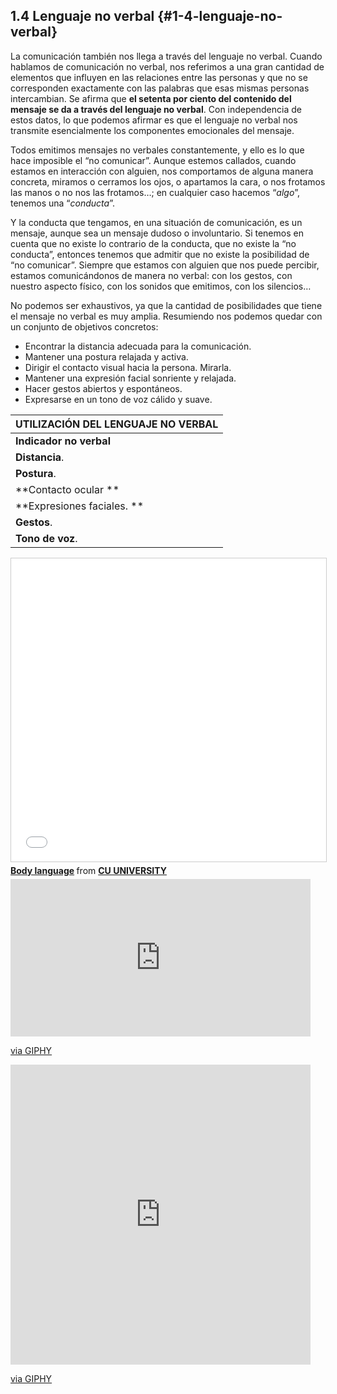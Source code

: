 ## 1.4 Lenguaje no verbal {#1-4-lenguaje-no-verbal}

La comunicación también nos llega a través del lenguaje no verbal. Cuando hablamos de comunicación no verbal, nos referimos a una gran cantidad de elementos que influyen en las relaciones entre las personas y que no se corresponden exactamente con las palabras que esas mismas personas intercambian. Se afirma que **el setenta por ciento del contenido del mensaje se da a través del lenguaje no verbal**. Con independencia de estos datos, lo que podemos afirmar es que el lenguaje no verbal nos transmite esencialmente los componentes emocionales del mensaje.

Todos emitimos mensajes no verbales constantemente, y ello es lo que hace imposible el “no comunicar”. Aunque estemos callados,  cuando estamos en interacción con alguien, nos comportamos de alguna manera concreta, miramos o cerramos los ojos, o apartamos la cara, o nos frotamos las manos o no nos las frotamos…; en cualquier caso hacemos “_algo_”, tenemos una “_conducta_”.

Y la conducta que tengamos, en una situación de comunicación, es un mensaje, aunque sea un mensaje dudoso o involuntario. Si tenemos en cuenta que no existe lo contrario de la conducta, que no existe la “no conducta”, entonces tenemos que admitir que no existe la posibilidad de “no comunicar”. Siempre que estamos con alguien que nos puede percibir, estamos comunicándonos de manera no verbal: con los gestos, con nuestro aspecto físico, con los sonidos que emitimos, con los silencios…

No podemos ser exhaustivos, ya que la cantidad de posibilidades que tiene el mensaje no verbal es muy amplia. Resumiendo nos podemos quedar con un conjunto de objetivos concretos:

*   Encontrar la distancia adecuada para la comunicación.
*   Mantener una postura relajada y activa.
*   Dirigir el contacto visual hacia la persona. Mirarla.
*   Mantener una expresión facial sonriente y relajada.
*   Hacer gestos abiertos y espontáneos.
*   Expresarse en un tono de voz cálido y suave.

| UTILIZACIÓN DEL LENGUAJE NO VERBAL |
| --- |
| **Indicador no verbal** | **Adecuado **|** No adecuado** |
| **Distancia**. | Cerca. | Lejos. |
| **Postura**. | Inclinado hacia el otro, relajado | Tensión, rigidez. |
| **Contacto ocular **| Dirigido hacia la otra persona. | Mirada lejana, vista perdida. |
| **Expresiones faciales. **| Sonriente, relajada. | Fruncir el ceño, tenso. |
| **Gestos**. | Abiertos, espontáneos. | Agresivos, tensos, artificiales. |
| **Tono de voz**. | Cálido, suave, cercano. | Aburrido, irritado, distante. |

<iframe src="//www.slideshare.net/slideshow/embed_code/key/BIHg4MdpmRycq3" width="595" height="485" frameborder="0" marginwidth="0" marginheight="0" scrolling="no" style="border:1px solid #CCC; border-width:1px; margin-bottom:5px; max-width: 100%;" allowfullscreen> </iframe> <div style="margin-bottom:5px"> <strong> <a href="//www.slideshare.net/AkshayKumar409/body-language-52615239" title="Body language" target="_blank">Body language</a> </strong> from <strong><a href="//www.slideshare.net/AkshayKumar409" target="_blank">CU UNIVERSITY </a></strong> </div>

<iframe src="https://giphy.com/embed/8UUYqeo13j4XK" width="480" height="252" frameBorder="0" class="giphy-embed" allowFullScreen></iframe><p><a href="https://giphy.com/gifs/8UUYqeo13j4XK">via GIPHY</a></p>

<iframe src="https://giphy.com/embed/26FmQhYAvbNPYRJwk" width="480" height="480" frameBorder="0" class="giphy-embed" allowFullScreen></iframe><p><a href="https://giphy.com/gifs/daytimedivas-vh1-diva-26FmQhYAvbNPYRJwk">via GIPHY</a></p>





